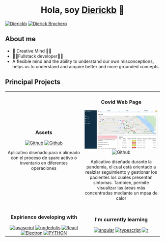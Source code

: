 <div align="center">
<h1 align="center">Hola, soy <a href="https://www.linkedin.com/in/dierickbrochero">Dierickb</a> 👋</h1>
</div>

[![Dierickb](https://img.shields.io/badge/Dierickb-gray?style=flat&logo=Github&logoColor=White&link=https://github.com/Dierickb)](https://github.com/Dierickb)
[![Dierick Brochero](https://img.shields.io/badge/Dierick%20Brochero-Developer%20Profile-green?style=social&logo=linkedin&logoColor=Blue&link=https://www.linkedin.com/in/dierickbrochero/)](https://www.linkedin.com/in/dierickbrochero/)

## About me

- 👋 Creative Mind 👋🤯
- 🏋🏽Fullstack developer🏃🏽
- A flexible mind and the ability to understand our own misconceptions, helps us to understand and acquire better and more grounded concepts
  
## Principal Projects
<table>
<tr>
<td width="50%">
  <h3 align="center">Assets</h3>
  <div align="center">
    <a href='https://github.com/Dierickb/Inventory-react' target="_blank"><img alt='Github' src='https://github.com/Dierickb/Dierickb/assets/71480347/fe52a028-f8d6-42a6-9cdf-e14c1641d2cb'/></a>
    <a href='https://github.com/Dierickb/Inventory-react' target="_blank"><img alt='Github' src='https://img.shields.io/badge/Source-100000?style=plastic&logo=Github&logoColor=000000&labelColor=E7FFE5&color=D7FFD3'/></a>
    <p>Aplicativo diseñado para ir alineado con el proceso de spare activo o inventario en diferentes operaciones</p>
  </div>
</td>  

<td width="50%">
  <h3 align="center">Covid Web Page</h3>
  <div align="center">
    <a href='https://github.com/angelicaba23/covid-webpage' target="_blank"><img alt='Github' src='https://github.com/angelicaba23/covid-webpage/raw/main/screenshots/4.png'></a>
    <a hhref='https://github.com/angelicaba23/covid-webpage' target="_blank"><img alt='Github' src='https://img.shields.io/badge/Source-100000?style=plastic&logo=Github&logoColor=000000&labelColor=E7FFE5&color=D7FFD3'/></a>
    <p>Aplicativo diseñado durante la pandemia, el cual está orientado a realziar seguimiento y gestionar los pacientes los cuales presentan sintomas. Tambien, permite visualizar las áreas más concentradas mediante un mpaa de calor</p>
  </div>
</td>  
</tr>

<tr>
<td width="50%">
  <h3 align="center">Expirience developing with </h3>
  <div align="center">
    <a href='https://github.com/shivamkapasia0' target="_blank"><img alt='javascript' src='https://img.shields.io/badge/Javascript-100000?style=flat&logo=javascript&logoColor=FFEE00&labelColor=000000&color=D7D7D7'/></a>
    <a href='https://github.com/shivamkapasia0' target="_blank"><img alt='nodedotjs' src='https://img.shields.io/badge/NodeJS-100000?style=flat&logo=nodedotjs&logoColor=04FF00&labelColor=FFFFFF&color=D7D7D7'/></a>
    <a href='https://github.com/shivamkapasia0' target="_blank"><img alt='React' src='https://img.shields.io/badge/ReactJS-100000?style=flat&logo=React&logoColor=0077FF&labelColor=FFFFFF&color=D7D7D7'/></a>
    <a href='https://github.com/shivamkapasia0' target="_blank"><img alt='Electron' src='https://img.shields.io/badge/ElectronJS-100000?style=flat&logo=Electron&logoColor=0D00FF&labelColor=FFFFFF&color=D7D7D7'/></a>
    <a href='https://github.com/shivamkapasia0' target="_blank"><img alt='PYTHON' src='https://img.shields.io/badge/Python-100000?style=flat&logo=PYTHON&logoColor=000000&labelColor=FFFFFF&color=FFFFFF'/></a>
  </div>
</td>  

<td width="50%">
  <h3 align="center">I'm currently learning</h3>
  <div align="center" >
    <a href='https://github.com/shivamkapasia0' target="_blank"><img alt='angular' src='https://img.shields.io/badge/Angular-100000?style=flat&logo=angular&logoColor=FF0000&labelColor=FFFFFF&color=FFFFFF'/></a>
    <a href='https://github.com/shivamkapasia0' target="_blank"><img alt='typescript' src='https://img.shields.io/badge/Typescript-100000?style=flat&logo=typescript&logoColor=1500FF&labelColor=FFFFFF&color=FFFFFF'/></a>
    <a href='https://github.com/shivamkapasia0' target="_blank"><img alt='r' src='https://img.shields.io/badge/-100000?style=flat&logo=r&logoColor=0D00FF&labelColor=FFFFFF&color=FFFFFF'/></a>
  </div>
</td>  
</table>     


 
